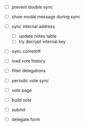 - [ ] prevent double sync
- [ ] show modal message during sync
- [ ] sync internal address
    - [ ] update notes table
    - [ ] try decrypt internal key
- [ ] sync cometbft
- [ ] load vote history
- [ ] filter delegations
- [ ] periodic vote sync
- [ ] vote page
- [ ] build vote
- [ ] submit
- [ ] delegate form

